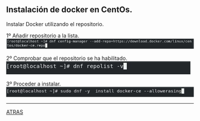 ## Instalación de docker en CentOs.

Instalar Docker utilizando el repositorio.

1º Añadir repositorio a la lista.
![1](https://github.com/estebancr1993/CentOs-docker/blob/main/imagenes/1.JPG)

2º Comprobar que el repositorio se ha habilitado.
![2](https://github.com/estebancr1993/CentOs-docker/blob/main/imagenes/2.JPG)

3º Proceder a instalar.
![3](https://github.com/estebancr1993/CentOs-docker/blob/main/imagenes/3.JPG)




---

[ATRAS](https://github.com/estebancr1993/CentOs-docker)
